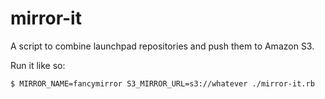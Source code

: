 # mirror-it

A script to combine launchpad repositories and push them to Amazon S3.

Run it like so:

```
$ MIRROR_NAME=fancymirror S3_MIRROR_URL=s3://whatever ./mirror-it.rb
